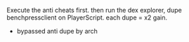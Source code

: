 Execute the anti cheats first.
then run the dex explorer, dupe benchpressclient on PlayerScript.
each dupe = x2 gain.


- bypassed anti dupe by arch
